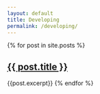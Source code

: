 ```yaml
---
layout: default
title: Developing
permalink: /developing/
---  
```


  <div class="projects">
    {% for post in site.posts %}
        <h2>
          <a class="project-link" href="{{ post.url | prepend: site.baseurl }}">{{ post.title }}</a>
        </h2>
        {{post.excerpt}}
    {% endfor %}
  </ul>
